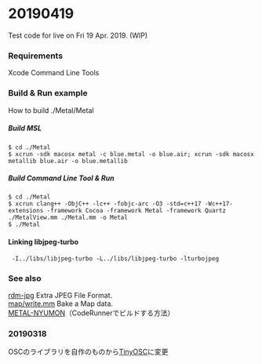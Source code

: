 # 20190419

Test code for live on Fri 19 Apr. 2019. (WIP)

### Requirements

Xcode Command Line Tools

### Build & Run example

How to build ./Metal/Metal

##### Build MSL

    $ cd ./Metal
    $ xcrun -sdk macosx metal -c blue.metal -o blue.air; xcrun -sdk macosx metallib blue.air -o blue.metallib
	
##### Build Command Line Tool & Run

    $ cd ./Metal
    $ xcrun clang++ -ObjC++ -lc++ -fobjc-arc -O3 -std=c++17 -Wc++17-extensions -framework Cocoa -framework Metal -framework Quartz ./MetalView.mm ./Metal.mm -o Metal
	$ ./Metal

#### Linking libjpeg-turbo

	 -I../libs/libjpeg-turbo -L../libs/libjpeg-turbo -lturbojpeg


### See also

[rdm-jpg](https://github.com/mizt/rdm-jpg) Extra JPEG File Format.   
[map/write.mm](https://github.com/mizt/map/blob/master/write.mm) Bake a Map data.    
[METAL-NYUMON](https://note.mu/mizt/n/n1a3f0d2a555b)（CodeRunnerでビルドする方法）

### 20190318

OSCのライブラリを自作のものから[TinyOSC](https://github.com/mhroth/tinyosc)に変更
